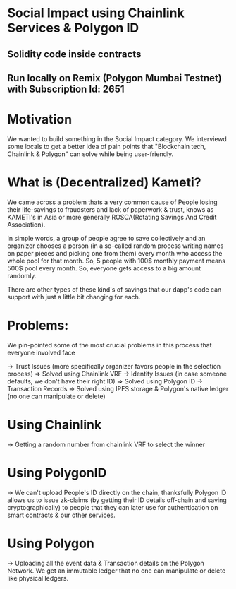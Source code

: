 # Social Impact using Chainlink Services & Polygon ID

## Solidity code inside contracts

## Run locally on Remix (Polygon Mumbai Testnet) with Subscription Id: 2651



# Motivation 

We wanted to build something in the Social Impact category. We interviewd some locals to get a better idea of pain points that "Blockchain tech, Chainlink & Polygon" can solve while being user-friendly.

# What is (Decentralized) Kameti?
We came across a problem thats a very common cause of People losing their life-savings to fraudsters and lack of paperwork & trust, knows as KAMETI's in Asia or more generally ROSCA(Rotating Savings And Credit Association). 

In simple words, a group of people agree to save collectively and an organizer chooses a person (in a so-called random process writing names on paper pieces and picking one from them) every month who access the whole pool for that month. So, 5 people with 100$ monthly payment means 500$ pool every month. So, everyone gets access to a big amount randomly.

There are other types of these kind's of savings that our dapp's code can support with just a little bit changing for each.

# Problems:
We pin-pointed some of the most crucial problems in this process that everyone involved face

-> Trust Issues (more specifically organizer favors people in the selection process)   => Solved using Chainlink VRF
-> Identity Issues (in case someone defaults, we don't have their right ID)     => Solved using Polygon ID
-> Transaction Records => Solved using IPFS storage & Polygon's native ledger (no one can manipulate or delete)

# Using Chainlink

-> Getting a random number from chainlink VRF to select the winner

# Using PolygonID

-> We can't upload People's ID directly on the chain, thanksfully Polygon ID allows us to issue zk-claims (by getting their ID details off-chain and saving cryptographically) to people that they can later use for authentication on smart contracts & our other services.

# Using Polygon

-> Uploading all the event data & Transaction details on the Polygon Network. We get an immutable ledger that no one can manipulate or delete like physical ledgers.
